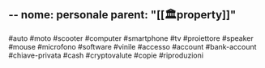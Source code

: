 --
nome: personale
parent: "[[🏛️property]]"
---
#auto #moto #scooter #computer #smartphone #tv #proiettore #speaker #mouse #microfono #software #vinile #accesso #account #bank-account #chiave-privata #cash #cryptovalute #copie #riproduzioni